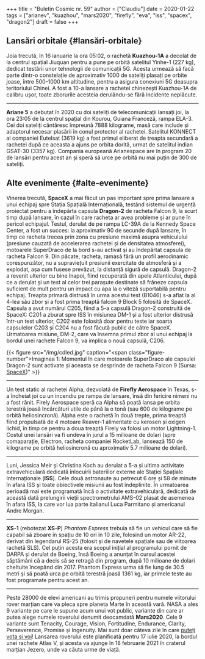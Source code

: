 +++
title = "Buletin Cosmic nr. 59"
author = ["Claudiu"]
date = 2020-01-22
tags = ["arianev", "kuazhou", "mars2020", "firefly", "eva", "iss", "spacex", "dragon2"]
draft = false
+++

## Lansări orbitale {#lansări-orbitale}

Joia trecută, în 16 ianuarie la ora 05:02, o rachetă **Kuazhou-1A** a decolat de la centrul spațial Jiuquan pentru a pune pe orbită satelitul Yinhe-1 (227 kg), dedicat testării unor tehnologii de comunicații 5G. Acesta urmează să facă parte dintr-o constelație de aproximativ 1000 de sateliți plasați pe orbite joase, între 500-1000 km altitudine, pentru a asigura conexiuni 5G deasupra teritoriului Chinei. A fost a 10-a lansare a rachetei chinezești Kuazhou-1A de calibru ușor, toate zborurile acesteia derulându-se fără incidente neplăcute.

---

**Ariane 5** a debutat în 2020 cu doi sateliți de telecomunicații lansați joi, la ora 23:05 de la centrul spațial din Kourou, Guiana Franceză, rampa ELA-3. Cei doi sateliți cântăresc împreună 7888 kilograme, masă care include și adaptorul necesar plasării în conul protector al rachetei. Satelitul KONNECT al companiei Eutelsat (3619 kg)  a fost primul eliberat de treapta secundară a rachetei după ce aceasta a ajuns pe orbita dorită, urmat de satelitul indian GSAT-30 (3357 kg). Compania europeană Arianespace are în program 20 de lansări pentru acest an și speră să urce pe orbită nu mai puțin de 300 de sateliți.


## Alte evenimente {#alte-evenimente}

Vinerea trecută, **SpaceX** a mai făcut un pas important spre prima lansare a unui echipaj spre Stația Spațială Internațională, testând sistemul de urgență proiectat pentru a îndepărta capsula **Dragon-2** de racheta Falcon 9, la scurt timp după lansare, în cazul în care racheta ar avea probleme și ar pune în pericol echipajul. Testul, derulat de pe rampa LC-39A de la Kennedy Space Center, a fost un succes: la aproximativ 90 de secunde după lansare, în timp ce racheta trecea prin zona cu presiune maximă asupra vehiculului (presiune cauzată de accelerarea rachetei și de densitatea atmosferei), motoarele SuperDraco de la bord s-au activat și au îndepărtat capsula de racheta Falcon 9. Din păcate, racheta, ramasă fără un profil aerodinamic corespunzător, nu a supraviețuit presiunii exercitate de atmosferă și a explodat, așa cum fusese prevăzut, la distanță sigură de capsulă. Dragon-2 a revenit ulterior cu bine înapoi, fiind recuperată din apele Atlanticului, după ce a derulat și un test al celor trei parașute destinate să frâneze capsula suficient de mult pentru un impact cu apa la o viteză suportabilă pentru echipaj. Treapta primară distrusă în urma acestui test (B1046) s-a aflat la al 4-lea său zbor și a fost prima treaptă falcon 9 Block 5 folosită de SpaceX. Capsula a avut numărul C205, fiind a 5-a capsulă Dragon-2 construită de SpaceX: C201 a zburat spre ISS în misiunea DM-1 și a fost ulterior distrusă într-un test ulterior, C202 este folosită doar pentru teste iar soarta capsulelor C203 și C204 nu a fost făcută public de către SpaceX. Urmatoarea misiune, DM-2, care va însemna primul zbor al unui echipaj la bordul unei rachete Falcon 9, va implica o nouă capsulă, C206.

{{< figure src="/img/cdled.jpg" caption="<span class=\"figure-number\">Imaginea 1: </span>Momentul în care motoarele SuperDraco ale capsulei Dragon-2 sunt activate și aceasta se desprinde de racheta Falcon 9 (Sursa: [SpaceX](https://www.flickr.com/photos/spacex/49422294602/in/photostream/))" >}}

---

Un test static al rachetei Alpha, dezvolată de **Firefly Aerospace** în Texas, s-a încheiat joi cu un incendiu pe rampa de lansare, însă din fericire nimeni nu a fost rănit. Firely Aerospace speră ca Alpha să poată lansa pe orbita terestră joasă încărcături utile de până la o tonă (sau 600 de kilograme pe orbită heliosincronă). Alpha este o rachetă în două trepte, prima treaptă fiind propulsată de 4 motoare Reaver-1 alimentate cu kerosen și oxigen lichid, în timp ce pentru a doua treaptă Firely va folosi un motor Lightning-1. Costul unei lansări va fi undeva în jurul a 15 milioane de dolari (spre comaparație, Electron, racheta companiei RocketLab, lansează 150 de kilograme pe orbită heliosincronă cu aproximativ 5.7 milioane de dolari).

---

Luni, Jessica Meir și Christina Koch au derulat a 5-a și ultima activitate extravehiculară dedicată înlocuirii bateriilor externe ale Stației Spațiale Internaționale (**ISS**). Cele două astronaute au petrecut 6 ore și 58 de minute în afara ISS și toate obiectivele misiunii au fost îndeplinite. În urmatoarea perioadă mai este programată încă o activitate extravehiculară, dedicată de această dată prelungirii vieții spectrometrului AMS-02 plasat de asemenea în afara ISS, la care vor lua parte italianul Luca Parmitano și americanul Andre Morgan.

---

**XS-1** (rebotezat **XS-P**) _Phantom Express_ trebuia să fie un vehicul care să fie capabil să zboare în spațiu de 10 ori în 10 zile, folosind un motor AR-22, derivat din legendarul RS-25 (folosit și de navetele spațiale sau de viitoarea rachetă SLS). Cel puțin acesta era scopul inițial al programului pornit de DARPA și derulat de Boeing, însă Boeing a anunțat în cursul acestei săptămâni că a decis să se retragă din program, după 10 milioane de dolari cheltuite începând din 2017. Phantom Express urma să fie lung de 30.5 metri și să poată urca pe orbită terestră joasă 1361 kg, iar primele teste au fost programate pentru acest an.

---

Peste 28000 de elevi americani au trimis propuneri pentru numele viitorului rover marțian care va pleca spre planeta Marte în această vară. NASA a ales 9 variante pe care le supune acum unui vot public, variante din care ar putea alege numele roverului denumit deocamdată **Mars2020**. Cele 9 variante sunt Tenacity, Courage, Vision, Fortitudine, Endurance, Clarity, Perseverence, Promise și Ingenuity. Mai sunt doar câteva zile în care [puteți vota și voi](https://mars.nasa.gov/mars2020/participate/name-the-rover/)! Lansarea roverului este planificată pentru 17 iulie 2020, la bordul unei rachete Atlas V, și acesta va ajunge în 18 februarie 2021 în craterul marțian Jezero, unde va căuta urme de viață.
